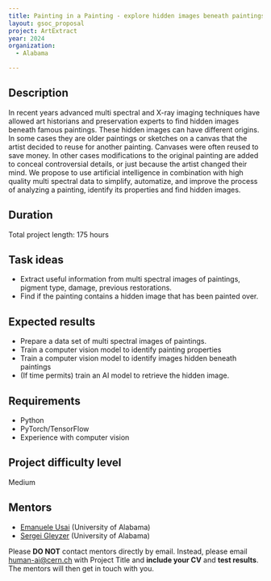 ```yaml
---
title: Painting in a Painting - explore hidden images beneath paintings with artificial intelligence
layout: gsoc_proposal
project: ArtExtract
year: 2024
organization:
  - Alabama

---
```


## Description

In recent years advanced multi spectral and X-ray imaging techniques have allowed art historians and preservation experts to find hidden images beneath famous paintings. These hidden images can have different origins. In some cases they are older paintings or sketches on a canvas that the artist decided to reuse for another painting. Canvases were often reused to save money. In other cases modifications to the original painting are added to conceal controversial details, or just because the artist changed their mind. We propose to use artificial intelligence in combination with high quality multi spectral data to simplify, automatize, and improve the process of analyzing a painting, identify its properties and find hidden images.  

## Duration

Total project length: 175 hours

## Task ideas
 * Extract useful information from multi spectral images of paintings, pigment type, damage, previous restorations.
 * Find if the painting contains a hidden image that has been painted over.

## Expected results
 * Prepare a data set of multi spectral images of paintings.
 * Train a computer vision model to identify painting properties
 * Train a computer vision model to identify images hidden beneath paintings
 * (If time permits) train an AI model to retrieve the hidden image.

## Requirements
 * Python
 * PyTorch/TensorFlow
 * Experience with computer vision


## Project difficulty level
Medium

## Mentors
  * [Emanuele Usai](mailto:human-ai@cern.ch) (University of Alabama)
  * [Sergei Gleyzer](mailto:human-ai@cern.ch) (University of Alabama)




Please **DO NOT** contact mentors directly by email. Instead, please email [human-ai@cern.ch](mailto:human-ai@cern.ch) with Project Title and **include your CV** and **test results**. The mentors will then get in touch with you.


